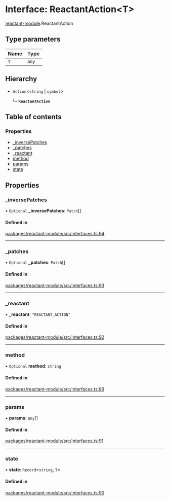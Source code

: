 # Interface: ReactantAction<T\>

[reactant-module](../modules/reactant_module.md).ReactantAction

## Type parameters

| Name | Type |
| :------ | :------ |
| `T` | `any` |

## Hierarchy

- `Action`<`string` \| `symbol`\>

  ↳ **`ReactantAction`**

## Table of contents

### Properties

- [\_inversePatches](reactant_module.ReactantAction.md#_inversepatches)
- [\_patches](reactant_module.ReactantAction.md#_patches)
- [\_reactant](reactant_module.ReactantAction.md#_reactant)
- [method](reactant_module.ReactantAction.md#method)
- [params](reactant_module.ReactantAction.md#params)
- [state](reactant_module.ReactantAction.md#state)

## Properties

### \_inversePatches

• `Optional` **\_inversePatches**: `Patch`[]

#### Defined in

[packages/reactant-module/src/interfaces.ts:94](https://github.com/unadlib/reactant/blob/46d47605/packages/reactant-module/src/interfaces.ts#L94)

___

### \_patches

• `Optional` **\_patches**: `Patch`[]

#### Defined in

[packages/reactant-module/src/interfaces.ts:93](https://github.com/unadlib/reactant/blob/46d47605/packages/reactant-module/src/interfaces.ts#L93)

___

### \_reactant

• **\_reactant**: ``"REACTANT_ACTION"``

#### Defined in

[packages/reactant-module/src/interfaces.ts:92](https://github.com/unadlib/reactant/blob/46d47605/packages/reactant-module/src/interfaces.ts#L92)

___

### method

• `Optional` **method**: `string`

#### Defined in

[packages/reactant-module/src/interfaces.ts:89](https://github.com/unadlib/reactant/blob/46d47605/packages/reactant-module/src/interfaces.ts#L89)

___

### params

• **params**: `any`[]

#### Defined in

[packages/reactant-module/src/interfaces.ts:91](https://github.com/unadlib/reactant/blob/46d47605/packages/reactant-module/src/interfaces.ts#L91)

___

### state

• **state**: `Record`<`string`, `T`\>

#### Defined in

[packages/reactant-module/src/interfaces.ts:90](https://github.com/unadlib/reactant/blob/46d47605/packages/reactant-module/src/interfaces.ts#L90)
